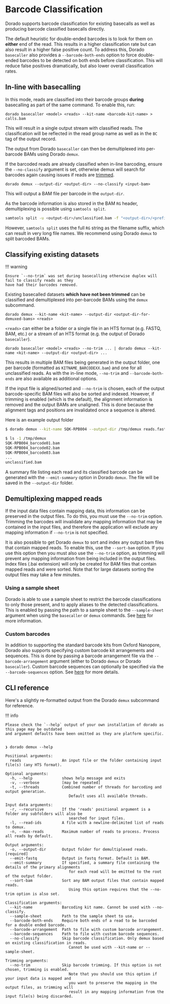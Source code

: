 # Barcode Classification

Dorado supports barcode classification for existing basecalls as well as producing barcode classified
basecalls directly.

The default heuristic for double-ended barcodes is to look for them on **either** end of the read.
This results in a higher classification rate but can also result in a higher false positive count.
To address this, Dorado `basecaller` also provides a `--barcode-both-ends` option to force
double-ended barcodes to be detected on both ends before classification.
This will reduce false positives dramatically, but also lower overall classification rates.

## In-line with basecalling

In this mode, reads are classified into their barcode groups **during** basecalling as part of
the same command. To enable this, run:

```dorado
dorado basecaller <model> <reads> --kit-name <barcode-kit-name> > calls.bam
```

This will result in a single output stream with classified reads. The classification will be
reflected in the read group name as well as in the `BC` tag of the output record.

The output from Dorado `basecaller` can then be demultiplexed into per-barcode BAMs using Dorado `demux`.

If the barcoded reads are already classified when in-line barcoding, ensure the
`--no-classify` argument is set, otherwise demux will search for barcodes again
causing issues if reads are [trimmed]({{find("read_trimming")}}).

```dorado
dorado demux --output-dir <output-dir> --no-classify <input-bam>
```

This will output a BAM file per barcode in the `output-dir`.

As the barcode information is also stored in the BAM `RG` header, demultiplexing is possible
using `samtools split`.

```bash
samtools split -u <output-dir>/unclassified.bam -f "<output-dir>/<prefix>_%!.bam" <input-bam>
```

However, `samtools split` uses the full `RG` string as the filename suffix, which can result in very long
file names. We recommend using Dorado `demux` to split barcoded BAMs.

## Classifying existing datasets

!!! warning

    Ensure `--no-trim` was set during basecalling otherwise duplex will fail to classify reads as they
    have had their barcodes removed.

Existing basecalled datasets **which have not been trimmed** can be classified and demultiplexed
into per-barcode BAMs using the `demux` subcommand.

```dorado
dorado demux --kit-name <kit-name> --output-dir <output-dir-for-demuxed-bams> <reads>
```

`<reads>` can either be a folder or a single file in an HTS format (e.g. FASTQ, BAM, etc.) or a
 stream of an HTS format (e.g. the output of Dorado `basecaller`).

```dorado
dorado basecaller <model> <reads> --no-trim ... | dorado demux --kit-name <kit-name> --output-dir <output-dir> ...
```

This results in multiple BAM files being generated in the output folder, one per barcode
(formatted as `KITNAME_BARCODEXX.bam`) and one for all unclassified reads.
As with the in-line mode, `--no-trim` and `--barcode-both-ends` are also available as additional options.

If the input file is aligned/sorted and `--no-trim` is chosen, each of the output barcode-specific
BAM files will also be sorted and indexed. However, if trimming is enabled (which is the default),
the alignment information is removed and the output BAMs are unaligned. This is done because the
alignment tags and positions are invalidated once a sequence is altered.

Here is an example output folder

```bash
$ dorado demux --kit-name SQK-RPB004 --output-dir /tmp/demux reads.fastq

$ ls -1 /tmp/demux
SQK-RPB004_barcode01.bam
SQK-RPB004_barcode02.bam
SQK-RPB004_barcode03.bam
...
unclassified.bam
```

A summary file listing each read and its classified barcode can be generated with the
`--emit-summary` option in Dorado `demux`. The file will be saved in the `--output-dir` folder.

## Demultiplexing mapped reads

If the input data files contain mapping data, this information can be preserved in the output files.
To do this, you must use the `--no-trim` option. Trimming the barcodes will invalidate any mapping
information that may be contained in the input files, and therefore the application will exclude
any mapping information if `--no-trim` is not specified.

It is also possible to get Dorado `demux` to sort and index any output bam files that contain
mapped reads. To enable this, use the `--sort-bam` option. If you use this option then you must
also use the `--no-trim` option, as trimming will prevent any mapping information from being
included in the output files. Index files (.bai extension) will only be created for BAM files
that contain mapped reads and were sorted. Note that for large datasets sorting the output
files may take a few minutes.

### Using a sample sheet

Dorado is able to use a sample sheet to restrict the barcode classifications to only those
present, and to apply aliases to the detected classifications. This is enabled by passing
the path to a sample sheet to the `--sample-sheet` argument when using the `basecaller` or
`demux` commands. See [here]({{find("sample_sheet")}}) for more information.

### Custom barcodes

In addition to supporting the standard barcode kits from Oxford Nanopore, Dorado also supports
specifying custom barcode kit arrangements and sequences. This is done by passing a barcode
arrangement file via the `--barcode-arrangement` argument (either to Dorado `demux` or
Dorado `basecaller`). Custom barcode sequences can optionally be specified via the
`--barcode-sequences` option. See [here]({{find("custom_barcode")}}) for more details.

## CLI reference

Here's a slightly re-formatted output from the Dorado `demux` subcommand for reference.

!!! info

    Please check the `--help` output of your own installation of dorado as this page may be outdated
    and argument defaults have been omitted as they are platform specific.

```text hl_lines="1"

❯ dorado demux --help

Positional arguments:
  reads                  An input file or the folder containing input file(s) (any HTS format).

Optional arguments:
  -h, --help             shows help message and exits
  -v, --verbose          [may be repeated]
  -t, --threads          Combined number of threads for barcoding and output generation.
                            Default uses all available threads.

Input data arguments:
  -r, --recursive        If the 'reads' positional argument is a folder any subfolders will also be
                            searched for input files.
  -l, --read-ids         A file with a newline-delimited list of reads to demux.
  -n, --max-reads        Maximum number of reads to process. Process all reads by default.

Output arguments:
  -o, --output-dir       Output folder for demultiplexed reads. [required]
  --emit-fastq           Output in fastq format. Default is BAM.
  --emit-summary         If specified, a summary file containing the details of the primary alignments
                            for each read will be emitted to the root of the output folder.
  --sort-bam             Sort any BAM output files that contain mapped reads.
                            Using this option requires that the --no-trim option is also set.

Classification arguments:
  --kit-name             Barcoding kit name. Cannot be used with --no-classify.
  --sample-sheet         Path to the sample sheet to use.
  --barcode-both-ends    Require both ends of a read to be barcoded for a double ended barcode.
  --barcode-arrangement  Path to file with custom barcode arrangement.
  --barcode-sequences    Path to file with custom barcode sequences.
  --no-classify          Skip barcode classification. Only demux based on existing classification in reads.
                            Cannot be used with --kit-name or --sample-sheet.

Trimming arguments:
  --no-trim              Skip barcode trimming. If this option is not chosen, trimming is enabled.
                            Note that you should use this option if your input data is mapped and
                            you want to preserve the mapping in the output files, as trimming will
                            result in any mapping information from the input file(s) being discarded.
```
